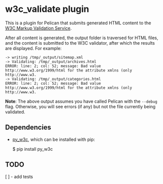 # w3c_validate plugin

This is a plugin for Pelican that submits generated HTML content to the
[W3C Markup Validation Service](http://validator.w3.org/).

After all content is generated, the output folder is traversed for HTML files,
and the content is submitted to the W3C validator, after which the results
are displayed. For example:

    -> writing /tmp/_output/sitemap.xml
    -> Validating: /tmp/_output/archives.html
    ERROR: line: 2; col: 52; message: Bad value http://www.w3.org/1999/html for the attribute xmlns (only http://www.w3.
    -> Validating: /tmp/_output/categories.html
    ERROR: line: 2; col: 52; message: Bad value http://www.w3.org/1999/html for the attribute xmlns (only http://www.w3.

**Note**: The above output assumes you have called Pelican with the ``--debug``
flag. Otherwise, you will see errors (if any) but not the file currently being
validated.

## Dependencies

* [py_w3c](https://pypi.python.org/pypi/py_w3c/0.1.0), which can be installed with pip:

    $ pip install py_w3c

## TODO

[ ] - add tests

